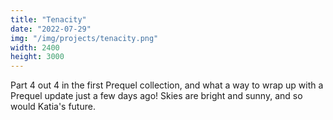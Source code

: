 ```yaml
---
title: "Tenacity"
date: "2022-07-29"
img: "/img/projects/tenacity.png"
width: 2400
height: 3000
---
```


Part 4 out 4 in the first Prequel collection, and what a way to wrap up with a Prequel update just a few days ago! Skies are bright and sunny, and so would Katia's future.
